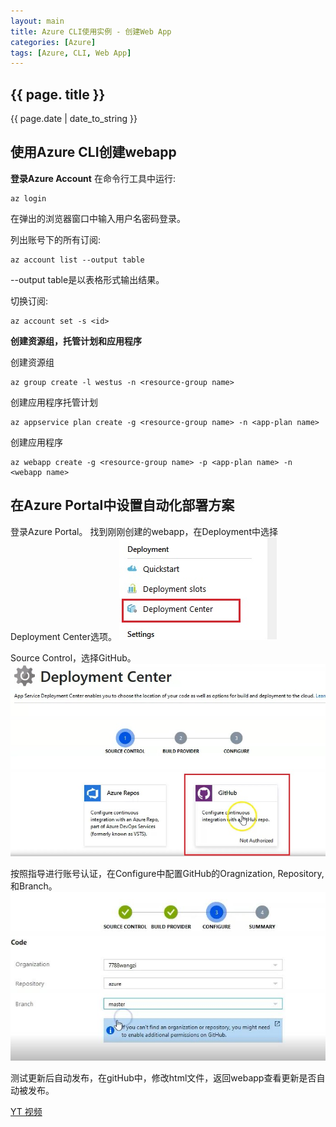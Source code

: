 ```yaml
---
layout: main
title: Azure CLI使用实例 - 创建Web App
categories: [Azure]
tags: [Azure, CLI, Web App]
---
```


## {{ page. title }}
{{ page.date | date_to_string }}

## 使用Azure CLI创建webapp

**登录Azure Account**
在命令行工具中运行:
```
az login
```
在弹出的浏览器窗口中输入用户名密码登录。

列出账号下的所有订阅:
```
az account list --output table
```
--output table是以表格形式输出结果。

切换订阅:
```
az account set -s <id>
```

**创建资源组，托管计划和应用程序**  

创建资源组
```
az group create -l westus -n <resource-group name>
```

创建应用程序托管计划
```
az appservice plan create -g <resource-group name> -n <app-plan name>
```

创建应用程序
```
az webapp create -g <resource-group name> -p <app-plan name> -n <webapp name>
```

## 在Azure Portal中设置自动化部署方案

登录Azure Portal。
找到刚刚创建的webapp，在Deployment中选择Deployment Center选项。
![deployment-center](https://raw.githubusercontent.com/7788wangzi/azure/master/media/deployment-center.jpg)

Source Control，选择GitHub。
![github](https://raw.githubusercontent.com/7788wangzi/azure/master/media/github.jpg)

按照指导进行账号认证，在Configure中配置GitHub的Oragnization, Repository, 和Branch。
![github configuration](https://raw.githubusercontent.com/7788wangzi/azure/master/media/github-account-.JPG)

测试更新后自动发布，在gitHub中，修改html文件，返回webapp查看更新是否自动被发布。


[YT 视频](https://youtu.be/HKXtkydR5tA)